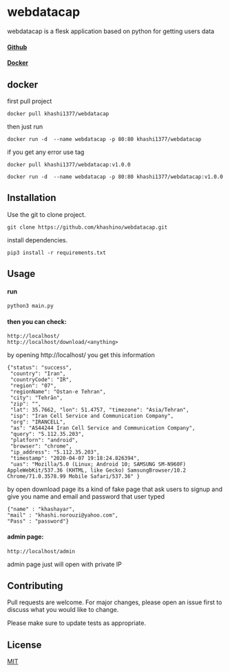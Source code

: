 # webdatacap

webdatacap is a flesk application based on python for getting users data

#### [Github](https://github.com/khashino/webdatacap)
#### [Docker](https://hub.docker.com/r/khashi1377/webdatacap)

## docker
first pull project
```
docker pull khashi1377/webdatacap
```
then just run 
```
docker run -d  --name webdatacap -p 80:80 khashi1377/webdatacap 
```
if you get any error use tag
```
docker pull khashi1377/webdatacap:v1.0.0
```
```
docker run -d  --name webdatacap -p 80:80 khashi1377/webdatacap:v1.0.0
```


## Installation

Use the git to clone project.

```git
git clone https://github.com/khashino/webdatacap.git
```

install dependencies.

```pip
pip3 install -r requirements.txt
```
## Usage

#### run
```python
python3 main.py
```
#### then you can check:
```
http://localhost/
http://localhost/download/<anything>
```
by opening http://localhost/ you get this information
```
{"status": "success",
 "country": "Iran",
 "countryCode": "IR",
 "region": "07",
 "regionName": "Ostan-e Tehran",
 "city": "Tehrān",
 "zip": "",
 "lat": 35.7662, "lon": 51.4757, "timezone": "Asia/Tehran",
 "isp": "Iran Cell Service and Communication Company",
 "org": "IRANCELL",
 "as": "AS44244 Iran Cell Service and Communication Company",
 "query": "5.112.35.203",
 "platforn": "android",
 "browser": "chrome",
 "ip_address": "5.112.35.203",
 "timestamp": "2020-04-07 19:18:24.826394",
 "uas": "Mozilla/5.0 (Linux; Android 10; SAMSUNG SM-N960F) AppleWebKit/537.36 (KHTML, like Gecko) SamsungBrowser/10.2 Chrome/71.0.3578.99 Mobile Safari/537.36" }
```
by open download page its a kind of fake page that ask users to signup and give you name and email and password that user typed
```
{"name" : "khashayar",
"mail" : "khashi.norouzi@yahoo.com",
"Pass" : "password"}
```

#### admin page:
```
http://localhost/admin
```
admin page just will open with private IP


## Contributing
Pull requests are welcome. For major changes, please open an issue first to discuss what you would like to change.

Please make sure to update tests as appropriate.

## License
[MIT](https://choosealicense.com/licenses/mit/)
